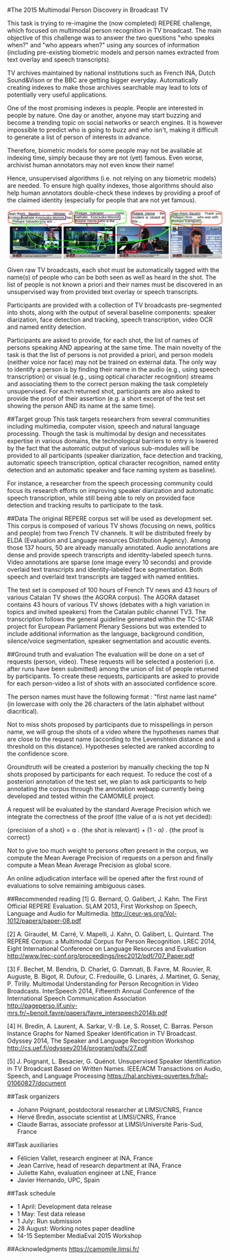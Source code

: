 #The 2015 Multimodal Person Discovery in Broadcast TV

This task is trying to re-imagine the (now completed) REPERE challenge, which focused on multimodal person recognition in TV broadcast. The main objective of this challenge was to answer the two questions "who speaks when?" and "who appears when?" using any sources of information (including pre-existing biometric models and person names extracted from text overlay and speech transcripts).

TV archives maintained by national institutions such as French INA, Dutch Sound&Vison or the BBC are getting bigger everyday. Automatically creating indexes to make those archives searchable may lead to lots of potentially very useful applications.

One of the most promising indexes is people. People are interested in people by nature. One day or another, anyone may start buzzing and become a trending topic on social networks or search engines. It is however impossible to predict who is going to buzz and who isn't, making it difficult to generate a list of person of interests in advance.

Therefore, biometric models for some people may not be available at indexing time, simply because they are not (yet) famous. Even worse, archivist human annotators may not even know their name! 

Hence, unsupervised algorithms (i.e. not relying on any biometric models) are needed. To ensure high quality indexes, those algorithms should also help human annotators double-check these indexes by providing a proof of the claimed identity (especially for people that are not yet famous).

![Propagation](propagation.png)

Given raw TV broadcasts, each shot must be automatically tagged with the name(s) of people who can be both seen as well as heard in the shot. The list of people is not known a priori and their names must be discovered in an unsupervised way from provided text overlay or speech transcripts. 

Participants are provided with a collection of TV broadcasts pre-segmented into shots, along with the output of several baseline components: speaker diarization, face detection and tracking, speech transcription, video OCR and named entity detection. 

Participants are asked to provide, for each shot, the list of names of persons speaking AND appearing at the same time. The main novelty of the task is that the list of persons is not provided a priori, and person models (neither voice nor face) may not be trained on external data. The only way to identify a person is by finding their name in the audio (e.g., using speech transcription) or visual (e.g., using optical character recognition) streams and associating them to the correct person making the task completely unsupervised. For each returned shot, participants are also asked to provide the proof of their assertion (e.g. a short excerpt of the test set showing the person AND its name at the same time).

##Target group
This task targets researchers from several communities including multimedia, computer vision, speech and natural language processing. Though the task is multimodal by design and necessitates expertise in various domains, the technological barriers to entry is lowered by the fact that the automatic output of various sub-modules will be provided to all participants (speaker diarization, face detection and tracking, automatic speech transcription, optical character recognition, named entity detection and an automatic speaker and face naming system as baseline).

For instance, a researcher from the speech processing community could focus its research efforts on improving speaker diarization and automatic speech transcription, while still being able to rely on provided face detection and tracking results to participate to the task.

##Data
The original REPERE corpus set will be used as development set. This corpus is composed of various TV shows (focusing on news, politics and people) from two French TV channels. It will be distributed freely by ELDA (Evaluation and Language resources Distribution Agency). Among those 137 hours, 50 are already manually annotated. Audio annotations are dense and provide speech transcripts and identity-labeled speech turns. Video annotations are sparse (one image every 10 seconds) and provide overlaid text transcripts and identity-labeled face segmentation. Both speech and overlaid text transcripts are tagged with named entities.

The test set is composed of 100 hours of French TV news and 43 hours of various Catalan TV shows (the AGORA corpus). The AGORA dataset contains 43 hours of various TV shows (debates with a high variation in topics and invited speakers) from the Catalan public channel TV3. The transcription follows the general guideline generated within the TC-STAR project for European Parliament Plenary Sessions but was extended to include additional information as the language, background condition, silence/voice segmentation, speaker segmentation and acoustic events. 

##Ground truth and evaluation
The evaluation will be done on a set of requests (person, video). These requests will be selected a posteriori (i.e. after runs have been submitted) among the union of list of people returned by participants. To create these requests, participants are asked to provide for each person-video a list of shots with an associated confidence score.
 
The person names must have the following format : "first name last name" (in lowercase with only the 26 characters of the latin alphabet without diacritical).

Not to miss shots proposed by participants due to misspellings in person name, we will group the shots of a video where the hypotheses names that are close to the request name (according to the Levenshtein distance and a threshold on this distance). Hypotheses selected are ranked according to the confidence score. 

Groundtruth will be created a posteriori by manually checking the top N shots proposed by participants for each request. To reduce the cost of a posteriori annotation of the test set, we plan to ask participants to help annotating the corpus through the annotation webapp currently being developed and tested within the CAMOMILE project. 

A request will be evaluated by the standard Average Precision which we integrate the correctness of the proof (the value of α is not yet decided): 

{precision of a shot}  = α . {the shot is relevant} + (1 - α) . {the proof is correct}

Not to give too much weight to persons often present in the corpus, we compute the Mean Average Precision of requests on a person and finally compute a Mean Mean Average Precision as global score.

An online adjudication interface will be opened after the first round of evaluations to solve remaining ambiguous cases.

##Recommended reading
[1] G. Bernard, O. Galibert, J. Kahn. The First Official REPERE Evaluation. SLAM 2013, First Workshop on Speech, Language and Audio for Multimedia. 
http://ceur-ws.org/Vol-1012/papers/paper-08.pdf

[2] A. Giraudel, M. Carré, V. Mapelli, J. Kahn, O. Galibert, L. Quintard. The REPERE Corpus: a Multimodal Corpus for Person Recognition. LREC 2014, Eight International Conference on Language Resources and Evaluation  
http://www.lrec-conf.org/proceedings/lrec2012/pdf/707_Paper.pdf

[3] F. Bechet, M. Bendris, D. Charlet, G. Damnati, B. Favre, M. Rouvier, R. Auguste, B. Bigot, R. Dufour, C. Fredouille, G. Linarès, J. Martinet, G. Senay, P. Tirilly. Multimodal Understanding for Person Recognition in Video Broadcasts. InterSpeech 2014, Fifteenth Annual Conference of the International Speech Communication Association  
http://pageperso.lif.univ-mrs.fr/~benoit.favre/papers/favre_interspeech2014b.pdf

[4] H. Bredin, A. Laurent, A. Sarkar, V.-B. Le, S. Rosset, C. Barras. Person Instance Graphs for Named Speaker Identification in TV Broadcast. Odyssey 2014, The Speaker and Language Recognition Workshop  
http://cs.uef.fi/odyssey2014/program/pdfs/27.pdf

[5] J. Poignant, L. Besacier, G. Quénot. Unsupervised Speaker Identification in TV Broadcast Based on Written Names. IEEE/ACM Transactions on Audio, Speech, and Language Processing 
https://hal.archives-ouvertes.fr/hal-01060827/document

##Task organizers
  * Johann Poignant, postdoctoral researcher at LIMSI/CNRS, France
  * Hervé Bredin, associate scientist at LIMSI/CNRS, France
  * Claude Barras, associate professor at LIMSI/Université Paris-Sud, France

##Task auxiliaries <delete this if you have no auxiliaries>
  * Félicien Vallet, research engineer at INA, France
  * Jean Carrive, head of research department at INA, France
  * Juliette Kahn, evaluation engineer at LNE, France
  * Javier Hernando, UPC, Spain

##Task schedule
 - 1 April: Development data release
 - 1 May: Test data release
 - 1 July: Run submission
 - 28 August: Working notes paper deadline
 - 14-15 September MediaEval 2015 Workshop

##Acknowledgments
https://camomile.limsi.fr/





